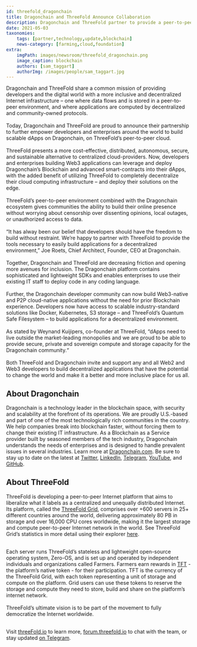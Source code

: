```yaml
---
id: threefold_dragonchain
title: Dragonchain and ThreeFold Announce Collaboration
description: Dragonchain and ThreeFold partner to provide a peer-to-peer cloud for Dragonchain’s growing developer community
date: 2021-05-03
taxonomies:
    tags: [partner,technology,update,blockchain]
    news-category: [farming,cloud,foundation]
extra:
    imgPath: images/newsroom/threefold_dragonchain.png
    image_caption: blockchain
    authors: [sam_taggart]
    authorImg: /images/people/sam_taggart.jpg
---
```


Dragonchain and ThreeFold share a common mission of providing developers and the digital world with a more inclusive and decentralized Internet infrastructure – one where data flows and is stored in a peer-to-peer environment, and where applications are computed by decentralized and community-owned protocols.
<br/>
<br/>
Today, Dragonchain and ThreeFold are proud to announce their partnership to further empower developers and enterprises around the world to build scalable dApps on Dragonchain, on ThreeFold’s peer-to-peer cloud.
<br/>
<br/>
ThreeFold presents a more cost-effective, distributed, autonomous, secure, and sustainable alternative to centralized cloud-providers. Now, developers and enterprises building Web3 applications can leverage and deploy Dragonchain’s Blockchain and advanced smart-contracts into their dApps, with the added benefit of utilizing ThreeFold to completely decentralize their cloud computing infrastructure – and deploy their solutions on the edge.
<br/>
<br/>
ThreeFold’s peer-to-peer environment combined with the Dragonchain ecosystem gives communities the ability to build their online presence without worrying about censorship over dissenting opinions, local outages, or unauthorized access to data.
<br/>
<br/>
“It has alway been our belief that developers should have the freedom to build without restraint. We’re happy to partner with ThreeFold to provide the tools necessary to easily build applications for a decentralized environment,” Joe Roets, Chief Architect, Founder, CEO at Dragonchain.
<br/>
<br/>
Together, Dragonchain and ThreeFold are decreasing friction and opening more avenues for inclusion. The Dragonchain platform contains sophisticated and lightweight SDKs and enables enterprises to use their existing IT staff to deploy code in any coding language. 
<br/>
<br/>
Further, the Dragonchain developer community can now build Web3-native and P2P cloud-native applications without the need for prior Blockchain experience. Developers now have access to scalable industry-standard solutions like Docker, Kubernetes, S3 storage – and ThreeFold’s Quantum Safe Filesystem – to build applications for a decentralized environment. 
<br/>
<br/>
As stated by Weynand Kuijipers, co-founder at ThreeFold, “dApps need to live outside the market-leading monopolies and we are proud to be able to provide secure, private and sovereign compute and storage capacity for the Dragonchain community.“
<br/>
<br/>
Both ThreeFold and Dragonchain invite and support any and all Web2 and Web3 developers to build decentralized applications that have the potential to change the world and make it a better and more inclusive place for us all.

## About Dragonchain 

Dragonchain is a technology leader in the blockchain space, with security and scalability at the forefront of its operations. We are proudly U.S.-based and part of one of the most technologically rich communities in the country. We help companies break into blockchain faster, without forcing them to change their existing IT infrastructure. As a Blockchain as a Service provider built by seasoned members of the tech industry, Dragonchain understands the needs of enterprises and is designed to handle prevalent issues in several industries. Learn more at [Dragonchain.com](https://dragonchain.com/). Be sure to stay up to date on the latest at [Twitter](https://twitter.com/dragonchaingang), [LinkedIn](https://www.linkedin.com/company/dragonchain/), [Telegram](https://t.me/dragontalk), [YouTube](https://www.youtube.com/c/DragonchainOfficial), and [GitHub](https://github.com/dragonchain-inc).

## About ThreeFold 

ThreeFold is developing a peer-to-peer Internet platform that aims to liberalize what it labels as a centralized and unequally distributed Internet. Its platform, called the [ThreeFold Grid](https://threefold.io/info/threefold#/threefold__grid_home), comprises over +600 servers in 25+ different countries around the world, delivering approximately 80 PB in storage and over 16,000 CPU cores worldwide, making it the largest storage and compute peer-to-peer Internet network in the world. See ThreeFold Grid’s statistics in more detail using their explorer [here](https://explorer.threefold.io/all). 
<br/>
<br/>

Each server runs ThreeFold’s stateless and lightweight open-source operating system, Zero-OS, and is set up and operated by independent individuals and organizations called Farmers. Farmers earn rewards in [TFT](https://threefold.io/info/threefold#/threefold__token_home) - the platform’s native token - for their participation. TFT is the currency of the ThreeFold Grid, with each token representing a unit of storage and compute on the platform. Grid users can use these tokens to reserve the storage and compute they need to store, build and share on the platform’s internet network.
<br/>
<br/>
ThreeFold’s ultimate vision is to be part of the movement to fully democratize the Internet worldwide. 
<br/>
<br/>

Visit [threeFold.io](https://threefold.io) to learn more, [forum.threefold.io](https://forum.threefold.io) to chat with the team, or stay updated [on Telegram](https://t.me/threefoldnews).